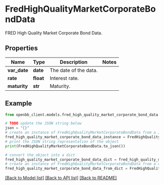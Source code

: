 # FredHighQualityMarketCorporateBondData

FRED High Quality Market Corporate Bond Data.

## Properties

Name | Type | Description | Notes
------------ | ------------- | ------------- | -------------
**var_date** | **date** | The date of the data. | 
**rate** | **float** | Interest rate. | 
**maturity** | **str** | Maturity. | 

## Example

```python
from openbb_client.models.fred_high_quality_market_corporate_bond_data import FredHighQualityMarketCorporateBondData

# TODO update the JSON string below
json = "{}"
# create an instance of FredHighQualityMarketCorporateBondData from a JSON string
fred_high_quality_market_corporate_bond_data_instance = FredHighQualityMarketCorporateBondData.from_json(json)
# print the JSON string representation of the object
print(FredHighQualityMarketCorporateBondData.to_json())

# convert the object into a dict
fred_high_quality_market_corporate_bond_data_dict = fred_high_quality_market_corporate_bond_data_instance.to_dict()
# create an instance of FredHighQualityMarketCorporateBondData from a dict
fred_high_quality_market_corporate_bond_data_from_dict = FredHighQualityMarketCorporateBondData.from_dict(fred_high_quality_market_corporate_bond_data_dict)
```
[[Back to Model list]](../README.md#documentation-for-models) [[Back to API list]](../README.md#documentation-for-api-endpoints) [[Back to README]](../README.md)



